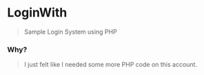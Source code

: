 # LoginWith
> Sample Login System using PHP

### Why?
> I just felt like I needed some more PHP code on this account.
